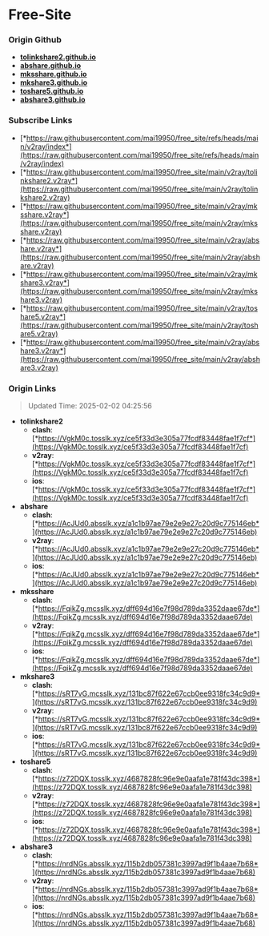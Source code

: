 # Free-Site

### Origin Github

- [**tolinkshare2.github.io**](https://github.com/tolinkshare2/tolinkshare2.github.io)
- [**abshare.github.io**](https://github.com/abshare/abshare.github.io)
- [**mksshare.github.io**](https://github.com/mksshare/mksshare.github.io)
- [**mkshare3.github.io**](https://github.com/mkshare3/mkshare3.github.io)
- [**toshare5.github.io**](https://github.com/toshare5/toshare5.github.io)
- [**abshare3.github.io**](https://github.com/abshare3/abshare3.github.io)

### Subscribe Links

- [*https://raw.githubusercontent.com/mai19950/free_site/refs/heads/main/v2ray/index*](https://raw.githubusercontent.com/mai19950/free_site/refs/heads/main/v2ray/index)
- [*https://raw.githubusercontent.com/mai19950/free_site/main/v2ray/tolinkshare2.v2ray*](https://raw.githubusercontent.com/mai19950/free_site/main/v2ray/tolinkshare2.v2ray)
- [*https://raw.githubusercontent.com/mai19950/free_site/main/v2ray/mksshare.v2ray*](https://raw.githubusercontent.com/mai19950/free_site/main/v2ray/mksshare.v2ray)
- [*https://raw.githubusercontent.com/mai19950/free_site/main/v2ray/abshare.v2ray*](https://raw.githubusercontent.com/mai19950/free_site/main/v2ray/abshare.v2ray)
- [*https://raw.githubusercontent.com/mai19950/free_site/main/v2ray/mkshare3.v2ray*](https://raw.githubusercontent.com/mai19950/free_site/main/v2ray/mkshare3.v2ray)
- [*https://raw.githubusercontent.com/mai19950/free_site/main/v2ray/toshare5.v2ray*](https://raw.githubusercontent.com/mai19950/free_site/main/v2ray/toshare5.v2ray)
- [*https://raw.githubusercontent.com/mai19950/free_site/main/v2ray/abshare3.v2ray*](https://raw.githubusercontent.com/mai19950/free_site/main/v2ray/abshare3.v2ray)

### Origin Links

> Updated Time: 2025-02-02 04:25:56

- **tolinkshare2**
  - **clash**: [*https://VgkM0c.tosslk.xyz/ce5f33d3e305a77fcdf83448fae1f7cf*](https://VgkM0c.tosslk.xyz/ce5f33d3e305a77fcdf83448fae1f7cf)
  - **v2ray**: [*https://VgkM0c.tosslk.xyz/ce5f33d3e305a77fcdf83448fae1f7cf*](https://VgkM0c.tosslk.xyz/ce5f33d3e305a77fcdf83448fae1f7cf)
  - **ios**: [*https://VgkM0c.tosslk.xyz/ce5f33d3e305a77fcdf83448fae1f7cf*](https://VgkM0c.tosslk.xyz/ce5f33d3e305a77fcdf83448fae1f7cf)
- **abshare**
  - **clash**: [*https://AcJUd0.absslk.xyz/a1c1b97ae79e2e9e27c20d9c775146eb*](https://AcJUd0.absslk.xyz/a1c1b97ae79e2e9e27c20d9c775146eb)
  - **v2ray**: [*https://AcJUd0.absslk.xyz/a1c1b97ae79e2e9e27c20d9c775146eb*](https://AcJUd0.absslk.xyz/a1c1b97ae79e2e9e27c20d9c775146eb)
  - **ios**: [*https://AcJUd0.absslk.xyz/a1c1b97ae79e2e9e27c20d9c775146eb*](https://AcJUd0.absslk.xyz/a1c1b97ae79e2e9e27c20d9c775146eb)
- **mksshare**
  - **clash**: [*https://FqikZg.mcsslk.xyz/dff694d16e7f98d789da3352daae67de*](https://FqikZg.mcsslk.xyz/dff694d16e7f98d789da3352daae67de)
  - **v2ray**: [*https://FqikZg.mcsslk.xyz/dff694d16e7f98d789da3352daae67de*](https://FqikZg.mcsslk.xyz/dff694d16e7f98d789da3352daae67de)
  - **ios**: [*https://FqikZg.mcsslk.xyz/dff694d16e7f98d789da3352daae67de*](https://FqikZg.mcsslk.xyz/dff694d16e7f98d789da3352daae67de)
- **mkshare3**
  - **clash**: [*https://sRT7vG.mcsslk.xyz/131bc87f622e67ccb0ee9318fc34c9d9*](https://sRT7vG.mcsslk.xyz/131bc87f622e67ccb0ee9318fc34c9d9)
  - **v2ray**: [*https://sRT7vG.mcsslk.xyz/131bc87f622e67ccb0ee9318fc34c9d9*](https://sRT7vG.mcsslk.xyz/131bc87f622e67ccb0ee9318fc34c9d9)
  - **ios**: [*https://sRT7vG.mcsslk.xyz/131bc87f622e67ccb0ee9318fc34c9d9*](https://sRT7vG.mcsslk.xyz/131bc87f622e67ccb0ee9318fc34c9d9)
- **toshare5**
  - **clash**: [*https://z72DQX.tosslk.xyz/4687828fc96e9e0aafa1e781f43dc398*](https://z72DQX.tosslk.xyz/4687828fc96e9e0aafa1e781f43dc398)
  - **v2ray**: [*https://z72DQX.tosslk.xyz/4687828fc96e9e0aafa1e781f43dc398*](https://z72DQX.tosslk.xyz/4687828fc96e9e0aafa1e781f43dc398)
  - **ios**: [*https://z72DQX.tosslk.xyz/4687828fc96e9e0aafa1e781f43dc398*](https://z72DQX.tosslk.xyz/4687828fc96e9e0aafa1e781f43dc398)
- **abshare3**
  - **clash**: [*https://nrdNGs.absslk.xyz/115b2db057381c3997ad9f1b4aae7b68*](https://nrdNGs.absslk.xyz/115b2db057381c3997ad9f1b4aae7b68)
  - **v2ray**: [*https://nrdNGs.absslk.xyz/115b2db057381c3997ad9f1b4aae7b68*](https://nrdNGs.absslk.xyz/115b2db057381c3997ad9f1b4aae7b68)
  - **ios**: [*https://nrdNGs.absslk.xyz/115b2db057381c3997ad9f1b4aae7b68*](https://nrdNGs.absslk.xyz/115b2db057381c3997ad9f1b4aae7b68)
